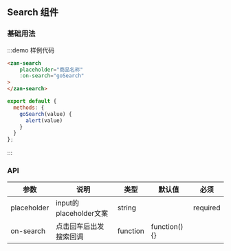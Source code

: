 <script>
export default {
  methods: {
    goSearch(value) {
      alert(value)
    }
  }
};
</script>
## Search 组件

### 基础用法

:::demo 样例代码
```html
<zan-search 
    placeholder="商品名称"
    :on-search="goSearch"
>
</zan-search>
```

```javascript
export default {
  methods: {
    goSearch(value) {
      alert(value)
    }
  }
};
```
:::

### API

| 参数       | 说明      | 类型       | 默认值       | 必须       |
|-----------|-----------|-----------|-------------|-------------|
| placeholder | input的placeholder文案 | string  |           | required    |
| on-search | 点击回车后出发搜索回调 | function  | function() {}  |   |